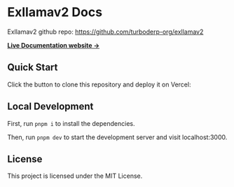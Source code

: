 # Exllamav2 Docs

Exllamav2 github repo: https://github.com/turboderp-org/exllamav2

[**Live Documentation website →**](https://exllamav2.netlify.app/)


## Quick Start

Click the button to clone this repository and deploy it on Vercel:

## Local Development

First, run `pnpm i` to install the dependencies.

Then, run `pnpm dev` to start the development server and visit localhost:3000.

## License

This project is licensed under the MIT License.
